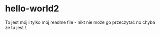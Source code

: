 # hello-world2
To jest mój i tylko mój readme file - nikt nie może go przeczytać no chyba że tu jest \
